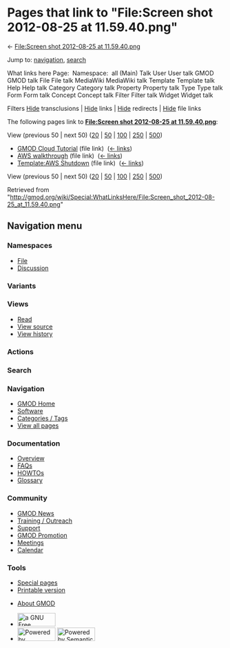 <div id="mw-page-base" class="noprint">

</div>

<div id="mw-head-base" class="noprint">

</div>

<div id="content" class="mw-body" role="main">

<span id="top"></span>

<div id="mw-js-message" style="display:none;">

</div>



# <span dir="auto">Pages that link to "File:Screen shot 2012-08-25 at 11.59.40.png"</span>

<div id="bodyContent">

<div id="contentSub">

← [File:Screen shot 2012-08-25 at
11.59.40.png](/wiki/File:Screen_shot_2012-08-25_at_11.59.40.png "File:Screen shot 2012-08-25 at 11.59.40.png")

</div>

<div id="jump-to-nav" class="mw-jump">

Jump to: [navigation](#mw-navigation), [search](#p-search)

</div>

<div id="mw-content-text">

What links here Page:  Namespace:  all (Main) Talk User User talk GMOD
GMOD talk File File talk MediaWiki MediaWiki talk Template Template talk
Help Help talk Category Category talk Property Property talk Type Type
talk Form Form talk Concept Concept talk Filter Filter talk Widget
Widget talk

Filters
[Hide](/mediawiki/index.php?title=Special:WhatLinksHere/File:Screen_shot_2012-08-25_at_11.59.40.png&hidetrans=1 "Special:WhatLinksHere/File:Screen shot 2012-08-25 at 11.59.40.png")
transclusions \|
[Hide](/mediawiki/index.php?title=Special:WhatLinksHere/File:Screen_shot_2012-08-25_at_11.59.40.png&hidelinks=1 "Special:WhatLinksHere/File:Screen shot 2012-08-25 at 11.59.40.png")
links \|
[Hide](/mediawiki/index.php?title=Special:WhatLinksHere/File:Screen_shot_2012-08-25_at_11.59.40.png&hideredirs=1 "Special:WhatLinksHere/File:Screen shot 2012-08-25 at 11.59.40.png")
redirects \|
[Hide](/mediawiki/index.php?title=Special:WhatLinksHere/File:Screen_shot_2012-08-25_at_11.59.40.png&hideimages=1 "Special:WhatLinksHere/File:Screen shot 2012-08-25 at 11.59.40.png")
file links

The following pages link to **[File:Screen shot 2012-08-25 at
11.59.40.png](/wiki/File:Screen_shot_2012-08-25_at_11.59.40.png "File:Screen shot 2012-08-25 at 11.59.40.png")**:

View (previous 50 \| next 50)
([20](/mediawiki/index.php?title=Special:WhatLinksHere/File:Screen_shot_2012-08-25_at_11.59.40.png&limit=20 "Special:WhatLinksHere/File:Screen shot 2012-08-25 at 11.59.40.png")
\|
[50](/mediawiki/index.php?title=Special:WhatLinksHere/File:Screen_shot_2012-08-25_at_11.59.40.png&limit=50 "Special:WhatLinksHere/File:Screen shot 2012-08-25 at 11.59.40.png")
\|
[100](/mediawiki/index.php?title=Special:WhatLinksHere/File:Screen_shot_2012-08-25_at_11.59.40.png&limit=100 "Special:WhatLinksHere/File:Screen shot 2012-08-25 at 11.59.40.png")
\|
[250](/mediawiki/index.php?title=Special:WhatLinksHere/File:Screen_shot_2012-08-25_at_11.59.40.png&limit=250 "Special:WhatLinksHere/File:Screen shot 2012-08-25 at 11.59.40.png")
\|
[500](/mediawiki/index.php?title=Special:WhatLinksHere/File:Screen_shot_2012-08-25_at_11.59.40.png&limit=500 "Special:WhatLinksHere/File:Screen shot 2012-08-25 at 11.59.40.png"))

- [GMOD Cloud Tutorial](/wiki/GMOD_Cloud_Tutorial "GMOD Cloud Tutorial")
  (file link) ‎ <span class="mw-whatlinkshere-tools">([←
  links](/mediawiki/index.php?title=Special:WhatLinksHere&target=GMOD+Cloud+Tutorial "Special:WhatLinksHere"))</span>
- [AWS walkthrough](/wiki/AWS_walkthrough "AWS walkthrough") (file link)
  ‎ <span class="mw-whatlinkshere-tools">([←
  links](/mediawiki/index.php?title=Special:WhatLinksHere&target=AWS+walkthrough "Special:WhatLinksHere"))</span>
- [Template:AWS
  Shutdown](/wiki/Template:AWS_Shutdown "Template:AWS Shutdown") (file
  link) ‎ <span class="mw-whatlinkshere-tools">([←
  links](/mediawiki/index.php?title=Special:WhatLinksHere&target=Template%3AAWS+Shutdown "Special:WhatLinksHere"))</span>

View (previous 50 \| next 50)
([20](/mediawiki/index.php?title=Special:WhatLinksHere/File:Screen_shot_2012-08-25_at_11.59.40.png&limit=20 "Special:WhatLinksHere/File:Screen shot 2012-08-25 at 11.59.40.png")
\|
[50](/mediawiki/index.php?title=Special:WhatLinksHere/File:Screen_shot_2012-08-25_at_11.59.40.png&limit=50 "Special:WhatLinksHere/File:Screen shot 2012-08-25 at 11.59.40.png")
\|
[100](/mediawiki/index.php?title=Special:WhatLinksHere/File:Screen_shot_2012-08-25_at_11.59.40.png&limit=100 "Special:WhatLinksHere/File:Screen shot 2012-08-25 at 11.59.40.png")
\|
[250](/mediawiki/index.php?title=Special:WhatLinksHere/File:Screen_shot_2012-08-25_at_11.59.40.png&limit=250 "Special:WhatLinksHere/File:Screen shot 2012-08-25 at 11.59.40.png")
\|
[500](/mediawiki/index.php?title=Special:WhatLinksHere/File:Screen_shot_2012-08-25_at_11.59.40.png&limit=500 "Special:WhatLinksHere/File:Screen shot 2012-08-25 at 11.59.40.png"))

</div>

<div class="printfooter">

Retrieved from
"<http://gmod.org/wiki/Special:WhatLinksHere/File:Screen_shot_2012-08-25_at_11.59.40.png>"

</div>

<div id="catlinks" class="catlinks catlinks-allhidden">

</div>

<div class="visualClear">

</div>

</div>

</div>

<div id="mw-navigation">

## Navigation menu

<div id="mw-head">



<div id="left-navigation">

<div id="p-namespaces" class="vectorTabs" role="navigation"
aria-labelledby="p-namespaces-label">

### Namespaces

- <span id="ca-nstab-image"><a href="/wiki/File:Screen_shot_2012-08-25_at_11.59.40.png"
  accesskey="c" title="View the file page [c]">File</a></span>
- <span id="ca-talk"><a
  href="/mediawiki/index.php?title=File_talk:Screen_shot_2012-08-25_at_11.59.40.png&amp;action=edit&amp;redlink=1"
  accesskey="t"
  title="Discussion about the content page [t]">Discussion</a></span>

</div>

<div id="p-variants" class="vectorMenu emptyPortlet" role="navigation"
aria-labelledby="p-variants-label">

### 

### Variants[](#)

<div class="menu">

</div>

</div>

</div>

<div id="right-navigation">

<div id="p-views" class="vectorTabs" role="navigation"
aria-labelledby="p-views-label">

### Views

- <span id="ca-view">[Read](/wiki/File:Screen_shot_2012-08-25_at_11.59.40.png)</span>
- <span id="ca-viewsource"><a
  href="/mediawiki/index.php?title=File:Screen_shot_2012-08-25_at_11.59.40.png&amp;action=edit"
  accesskey="e" title="This page is protected.
  You can view its source [e]">View source</a></span>
- <span id="ca-history"><a
  href="/mediawiki/index.php?title=File:Screen_shot_2012-08-25_at_11.59.40.png&amp;action=history"
  accesskey="h" title="Past revisions of this page [h]">View history</a></span>

</div>

<div id="p-cactions" class="vectorMenu emptyPortlet" role="navigation"
aria-labelledby="p-cactions-label">

### Actions[](#)

<div class="menu">

</div>

</div>

<div id="p-search" role="search">

### Search

<div id="simpleSearch">

</div>

</div>

</div>

</div>

<div id="mw-panel">

<div id="p-logo" role="banner">

<a href="/wiki/Main_Page"
style="background-image: url(http://gmod.org/images/GMOD-cogs.png);"
title="Visit the main page"></a>

</div>

<div id="p-Navigation" class="portal" role="navigation"
aria-labelledby="p-Navigation-label">

### Navigation

<div class="body">

- <span id="n-GMOD-Home">[GMOD Home](/wiki/Main_Page)</span>
- <span id="n-Software">[Software](/wiki/GMOD_Components)</span>
- <span id="n-Categories-.2F-Tags">[Categories /
  Tags](/wiki/Categories)</span>
- <span id="n-View-all-pages">[View all
  pages](/wiki/Special:AllPages)</span>

</div>

</div>

<div id="p-Documentation" class="portal" role="navigation"
aria-labelledby="p-Documentation-label">

### Documentation

<div class="body">

- <span id="n-Overview">[Overview](/wiki/Overview)</span>
- <span id="n-FAQs">[FAQs](/wiki/Category:FAQ)</span>
- <span id="n-HOWTOs">[HOWTOs](/wiki/Category:HOWTO)</span>
- <span id="n-Glossary">[Glossary](/wiki/Glossary)</span>

</div>

</div>

<div id="p-Community" class="portal" role="navigation"
aria-labelledby="p-Community-label">

### Community

<div class="body">

- <span id="n-GMOD-News">[GMOD News](/wiki/GMOD_News)</span>
- <span id="n-Training-.2F-Outreach">[Training /
  Outreach](/wiki/Training_and_Outreach)</span>
- <span id="n-Support">[Support](/wiki/Support)</span>
- <span id="n-GMOD-Promotion">[GMOD
  Promotion](/wiki/GMOD_Promotion)</span>
- <span id="n-Meetings">[Meetings](/wiki/Meetings)</span>
- <span id="n-Calendar">[Calendar](/wiki/Calendar)</span>

</div>

</div>

<div id="p-tb" class="portal" role="navigation"
aria-labelledby="p-tb-label">

### Tools

<div class="body">

- <span id="t-specialpages"><a href="/wiki/Special:SpecialPages" accesskey="q"
  title="A list of all special pages [q]">Special pages</a></span>
- <span id="t-print"><a
  href="/mediawiki/index.php?title=Special:WhatLinksHere/File:Screen_shot_2012-08-25_at_11.59.40.png&amp;printable=yes"
  rel="alternate" accesskey="p"
  title="Printable version of this page [p]">Printable version</a></span>

</div>

</div>

</div>

</div>

<div id="footer" role="contentinfo">

- <span id="footer-places-about">[About
  GMOD](/wiki/GMOD:About "GMOD:About")</span>

<!-- -->

- <span id="footer-copyrightico">[<img src="http://www.gnu.org/graphics/gfdl-logo-small.png" width="88"
  height="31" alt="a GNU Free Documentation License" />](http://www.gnu.org/licenses/fdl-1.3.html)</span>
- <span id="footer-poweredbyico">[<img src="/mediawiki/skins/common/images/poweredby_mediawiki_88x31.png"
  width="88" height="31" alt="Powered by MediaWiki" />](//www.mediawiki.org/)
  [<img
  src="/mediawiki/extensions/SemanticMediaWiki/includes/../resources/images/smw_button.png"
  width="88" height="31" alt="Powered by Semantic MediaWiki" />](https://www.semantic-mediawiki.org/wiki/Semantic_MediaWiki)</span>

<div style="clear:both">

</div>

</div>
